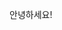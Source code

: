 안녕하세요!

<!--
**sgw2792/sgw2792** is a ✨ _special_ ✨ repository because its `README.md` (this file) appears on your GitHub profile.

Here are some ideas to get you started:
okay I think Im okay.
- 🔭 I’m currently working on ...
- 🌱 I’m currently learning ...
- 👯 I’m looking to collaborate on ...
- 🤔 I’m looking for help with ...
- 💬 Ask me about ...
- 📫 How to reach me: ...
- 😄 Pronouns: ...
- ⚡ Fun fact: ...
-->
